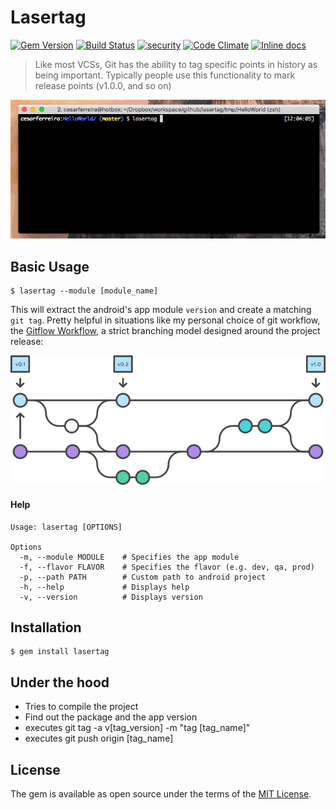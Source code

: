 # Lasertag
[![Gem Version](https://badge.fury.io/rb/lasertag.svg)](https://badge.fury.io/rb/lasertag) [![Build Status](https://travis-ci.org/cesarferreira/lasertag.svg?branch=master)](https://travis-ci.org/cesarferreira/lasertag)  [![security](https://hakiri.io/github/cesarferreira/lasertag/master.svg)](https://hakiri.io/github/cesarferreira/lasertag/master) [![Code Climate](https://codeclimate.com/github/cesarferreira/lasertag/badges/gpa.svg)](https://codeclimate.com/github/cesarferreira/lasertag) [![Inline docs](http://inch-ci.org/github/cesarferreira/lasertag.svg?branch=master)](http://inch-ci.org/github/cesarferreira/lasertag)

> Like most VCSs, Git has the ability to tag specific points in history as being important. Typically people use this functionality to mark release points (v1.0.0, and so on)

<!-- Match your CVS tags with your android versions with laser speed! -->

<p align="center">
<img src="extras/terminal.gif" />
</p>


## Basic Usage

    $ lasertag --module [module_name]

This will extract the android's app module `version` and create a matching `git tag`.
Pretty helpful in situations like my personal choice of git workflow, the [Gitflow Workflow](https://www.atlassian.com/git/tutorials/comparing-workflows/gitflow-workflow), a strict branching model designed around the project release:

<p align="center">
<img src="extras/gitflow.png" />
</p>

#### Help

    Usage: lasertag [OPTIONS]

    Options
      -m, --module MODULE    # Specifies the app module
      -f, --flavor FLAVOR    # Specifies the flavor (e.g. dev, qa, prod)
      -p, --path PATH        # Custom path to android project
      -h, --help             # Displays help
      -v, --version          # Displays version


## Installation

    $ gem install lasertag

## Under the hood

- Tries to compile the project
- Find out the package and the app version
- executes git tag -a v[tag_version] -m "tag [tag_name]"
- executes git push origin [tag_name]


## License

The gem is available as open source under the terms of the [MIT License](http://opensource.org/licenses/MIT).


